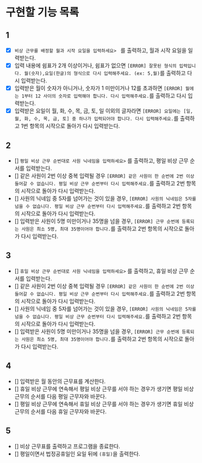 # 구현할 기능 목록

## 1

- [x] `비상 근무를 배정할 월과 시작 요일을 입력하세요> ` 를 출력하고, 월과 시작 요일을 일력받는다.
 - [x] 입력 내용에 쉼표가 2개 이상이거나, 쉼표가 없으면 `[ERROR] 잘못된 형식의 입력입니다. 월(숫자),요일(한글)의 형식으로 다시 입력해주세요. (ex: 5,월)`를 출력하고 다시 입력받는다.
 - [x] 입력받은 월이 숫자가 아니거나, 숫자가 1 미만이거나 12를 초과하면 `[ERROR] 월에는 1부터 12 사이의 숫자로 입력해야 합니다. 다시 입력해주세요.`를 출력하고 다시 입력받는다.
 - [x] 입력받은 요일이 월, 화, 수, 목, 금, 토, 일 이외의 글자라면 `[ERROR] 요일에는 [일, 월, 화, 수, 목, 금, 토] 중 하나가 입력되어야 합니다. 다시 입력해주세요.`를 출력하고 1번 항목의 시작으로 돌아가 다시 입력받는다.

## 2

- [] `평일 비상 근무 순번대로 사원 닉네임을 입력하세요>` 를 출력하고, 평일 비상 근무 순서를 입력받는다.
 - [] 같은 사원이 2번 이상 중복 입력될 경우 `[ERROR] 같은 사원이 한 순번에 2번 이상 들어갈 수 없습니다. 평일 비상 근무 순번부터 다시 입력해주세요.`를 출력하고 2번 항목의 시작으로 돌아가 다시 입력받는다.
 - [] 사원의 닉네임 중 5자를 넘어가는 것이 있을 경우, `[ERROR] 사원의 닉네임은 5자를 넘을 수 없습니다. 평일 비상 근무 순번부터 다시 입력해주세요.`를 출력하고 2번 항목의 시작으로 돌아가 다시 입력받는다.
 - [] 입력받은 사원이 5명 미만이거나 35명을 넘을 경우, `[ERROR] 근무 순번에 등록되는 사원은 최소 5명, 최대 35명이어야 합니다.`를 출력하고 2번 항목의 시작으로 돌아가 다시 입력받는다.

## 3

- [] `휴일 비상 근무 순번대로 사원 닉네임을 입력하세요>` 를 출력하고, 휴일 비상 근무 순서를 입력받는다.
 - [] 같은 사원이 2번 이상 중복 입력될 경우 `[ERROR] 같은 사원이 한 순번에 2번 이상 들어갈 수 없습니다. 평일 비상 근무 순번부터 다시 입력해주세요.`를 출력하고 2번 항목의 시작으로 돌아가 다시 입력받는다.
 - [] 사원의 닉네임 중 5자를 넘어가는 것이 있을 경우, `[ERROR] 사원의 닉네임은 5자를 넘을 수 없습니다. 평일 비상 근무 순번부터 다시 입력해주세요.`를 출력하고 2번 항목의 시작으로 돌아가 다시 입력받는다.
 - [] 입력받은 사원이 5명 미만이거나 35명을 넘을 경우, `[ERROR] 근무 순번에 등록되는 사원은 최소 5명, 최대 35명이어야 합니다.`를 출력하고 2번 항목의 시작으로 돌아가 다시 입력받는다.

## 4

- [] 입력받은 월 동안의 근무표를 계산한다.
 - [] 휴일 비상 근무에 연속해서 평일 비상 근무를 서야 하는 경우가 생기면 평일 비상 근무의 순서를 다음 평일 근무자와 바꾼다.
 - [] 평일 비상 근무에 연속해서 휴일 비상 근무를 서야 하는 경우가 생기면 휴일 비상 근무의 순서를 다음 휴일 근무자와 바꾼다.

## 5
- [] 비상 근무표를 출력하고 프로그램을 종료한다.
 - [] 평일이면서 법정공휴일인 요일 뒤에 `(휴일)`을 출력한다.